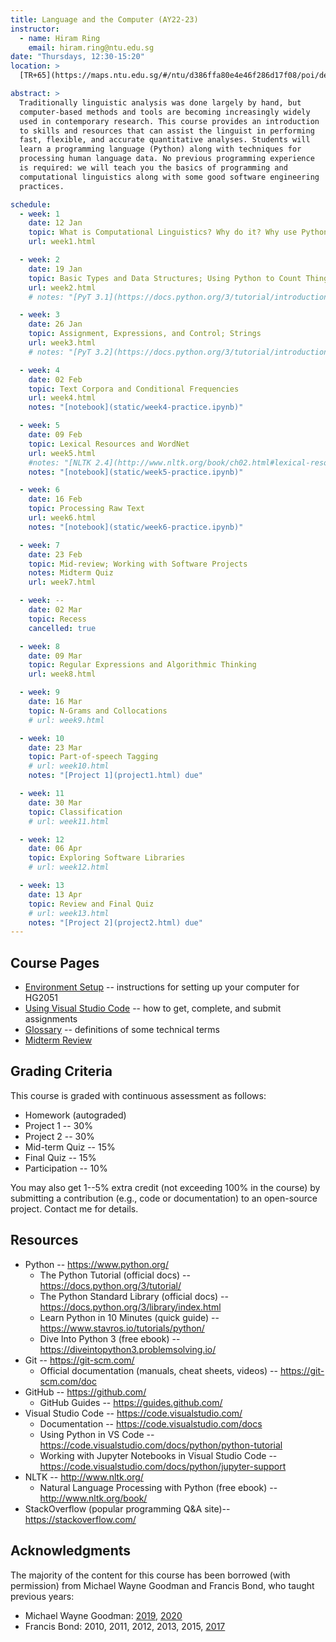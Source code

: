 ```yaml
---
title: Language and the Computer (AY22-23)
instructor:
  - name: Hiram Ring
    email: hiram.ring@ntu.edu.sg
date: "Thursdays, 12:30-15:20"
location: >
  [TR+65](https://maps.ntu.edu.sg/#/ntu/d386ffa80e4e46f286d17f08/poi/details/5b919a593c90401d8723f308) (SS1-B1-03, South Spine)

abstract: >
  Traditionally linguistic analysis was done largely by hand, but
  computer-based methods and tools are becoming increasingly widely
  used in contemporary research. This course provides an introduction
  to skills and resources that can assist the linguist in performing
  fast, flexible, and accurate quantitative analyses. Students will
  learn a programming language (Python) along with techniques for
  processing human language data. No previous programming experience
  is required: we will teach you the basics of programming and
  computational linguistics along with some good software engineering
  practices.

schedule:
  - week: 1
    date: 12 Jan
    topic: What is Computational Linguistics? Why do it? Why use Python?
    url: week1.html

  - week: 2
    date: 19 Jan
    topic: Basic Types and Data Structures; Using Python to Count Things; Lists
    url: week2.html
    # notes: "[PyT 3.1](https://docs.python.org/3/tutorial/introduction.html#using-python-as-a-calculator); [NLTK 1](https://www.nltk.org/book/ch01.html)"

  - week: 3
    date: 26 Jan
    topic: Assignment, Expressions, and Control; Strings
    url: week3.html
    # notes: "[PyT 3.2](https://docs.python.org/3/tutorial/introduction.html#first-steps-towards-programming), [4](https://docs.python.org/3/tutorial/controlflow.html); [NLTK 4.1](http://www.nltk.org/book/ch02.html#wordlist-corpora)"

  - week: 4
    date: 02 Feb
    topic: Text Corpora and Conditional Frequencies
    url: week4.html
    notes: "[notebook](static/week4-practice.ipynb)"

  - week: 5
    date: 09 Feb
    topic: Lexical Resources and WordNet
    url: week5.html
    #notes: "[NLTK 2.4](http://www.nltk.org/book/ch02.html#lexical-resources), [2.5](http://www.nltk.org/book/ch02.html#wordnet), ([How To](http://www.nltk.org/howto/wordnet.html))"
    notes: "[notebook](static/week5-practice.ipynb)"

  - week: 6
    date: 16 Feb
    topic: Processing Raw Text
    url: week6.html
    notes: "[notebook](static/week6-practice.ipynb)"

  - week: 7
    date: 23 Feb
    topic: Mid-review; Working with Software Projects
    notes: Midterm Quiz
    url: week7.html

  - week: --
    date: 02 Mar
    topic: Recess
    cancelled: true

  - week: 8
    date: 09 Mar
    topic: Regular Expressions and Algorithmic Thinking
    url: week8.html

  - week: 9
    date: 16 Mar
    topic: N-Grams and Collocations
    # url: week9.html

  - week: 10
    date: 23 Mar
    topic: Part-of-speech Tagging
    # url: week10.html
    notes: "[Project 1](project1.html) due"

  - week: 11
    date: 30 Mar
    topic: Classification
    # url: week11.html

  - week: 12
    date: 06 Apr
    topic: Exploring Software Libraries
    # url: week12.html

  - week: 13
    date: 13 Apr
    topic: Review and Final Quiz
    # url: week13.html
    notes: "[Project 2](project2.html) due"
---
```


## Course Pages

- [Environment Setup](environment-setup.html) -- instructions for setting up your computer for HG2051
- [Using Visual Studio Code](using-vscode.html) -- how to get, complete, and submit assignments
- [Glossary](glossary.html) -- definitions of some technical terms
- [Midterm Review](midterm-review.html)

## Grading Criteria

This course is graded with continuous assessment as follows:

- Homework (autograded)
- Project 1 -- 30%
- Project 2 -- 30%
- Mid-term Quiz -- 15%
- Final Quiz -- 15%
- Participation -- 10%

You may also get 1--5% extra credit (not exceeding 100% in the course)
by submitting a contribution (e.g., code or documentation) to an
open-source project. Contact me for details.

## Resources

- Python -- <https://www.python.org/>
  - The Python Tutorial (official docs) -- <https://docs.python.org/3/tutorial/>
  - The Python Standard Library (official docs) -- <https://docs.python.org/3/library/index.html>
  - Learn Python in 10 Minutes (quick guide) -- <https://www.stavros.io/tutorials/python/>
  - Dive Into Python 3 (free ebook) -- <https://diveintopython3.problemsolving.io/>
- Git -- <https://git-scm.com/>
  - Official documentation (manuals, cheat sheets, videos) -- <https://git-scm.com/doc>
- GitHub -- <https://github.com/>
  - GitHub Guides -- <https://guides.github.com/>
- Visual Studio Code -- <https://code.visualstudio.com/>
  - Documentation -- <https://code.visualstudio.com/docs>
  - Using Python in VS Code -- <https://code.visualstudio.com/docs/python/python-tutorial>
  - Working with Jupyter Notebooks in Visual Studio Code -- <https://code.visualstudio.com/docs/python/jupyter-support>
- NLTK -- <http://www.nltk.org/>
  - Natural Language Processing with Python (free ebook) -- <http://www.nltk.org/book/>
- StackOverflow (popular programming Q&A site)-- <https://stackoverflow.com/>

## Acknowledgments

The majority of the content for this course has been borrowed (with
permission) from Michael Wayne Goodman and Francis Bond, who taught
previous years:

- Michael Wayne Goodman:
  [2019](http://compling.hss.ntu.edu.sg/courses/hg2051/),
  [2020](https://ntu-hg2051.github.io/)
- Francis Bond:
  2010,
  2011,
  2012,
  2013,
  2015,
  [2017](http://compling.hss.ntu.edu.sg/courses/hg2051.2017/)
